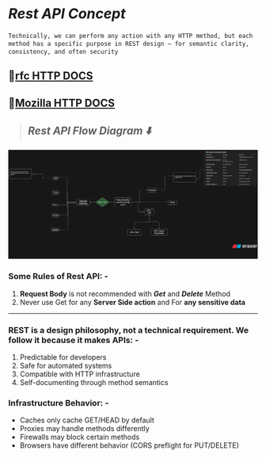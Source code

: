 # **_Rest API Concept_**

```text
Technically, we can perform any action with any HTTP method, but each method has a specific purpose in REST design — for semantic clarity, consistency, and often security
```

## **🔗[rfc HTTP DOCS](https://datatracker.ietf.org/doc/html/rfc7231)**

## **🔗[Mozilla HTTP DOCS](https://developer.mozilla.org/en-US/docs/Web/HTTP)**

> ## **_Rest API Flow Diagram ⬇️_**

![Rest API Flow Diagram](./imgs/restapiflowdiagram.png)

### Some Rules of Rest API: -

1. **Request Body** is not recommended with **_Get_** and **_Delete_** Method
2. Never use Get for any **Server Side action** and For **any sensitive data**

---

### REST is a design philosophy, not a technical requirement. We follow it because it makes APIs: -

1. Predictable for developers
2. Safe for automated systems
3. Compatible with HTTP infrastructure
4. Self-documenting through method semantics

### Infrastructure Behavior: -

- Caches only cache GET/HEAD by default
- Proxies may handle methods differently
- Firewalls may block certain methods
- Browsers have different behavior (CORS preflight for PUT/DELETE)
